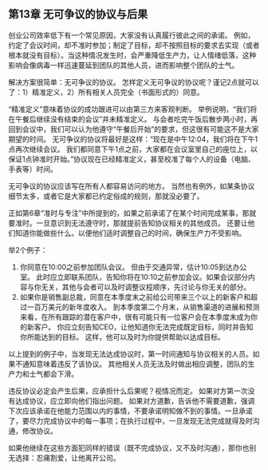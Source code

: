 ## 第13章 无可争议的协议与后果

创业公司效率低下有一个常见原因，大家没有认真履行彼此之间的承诺。 例如，约定了会议时间，却不准时参加；制定了目标，却不按照目标的要求去实现（或者根本就没有目标）。当这种情况发生时，会严重降低生产力，让人情绪低落，这种影响会像病毒一样迅速蔓延到团队的其他人员，进而影响整个团队的士气。

解决方案很简单：无可争议的协议。 怎样定义无可争议的协议呢？谨记2点就可以了：1）精准定义，2）所有相关人员完全（书面形式的）同意。

 “精准定义”意味着协议的成功跟进可以由第三方来客观判断。 举例说明，“我们将在午餐后继续没有结束的会议”并未精准定义。 与会者吃完午饭后散步两小时，再回到会议中，我们可以认为他遵守“午餐后开始”的要求，但这很有可能这不是大家期望的时间。 无可争议的协议将最好是这样：“现在是中午12:04，我们将在下午1点再次继续会议。 我们都同意下午1点之前，大家都在会议室里自己的座位上，以保证1点钟准时开始。”协议现在已经精准定义，甚至校准了每个人的设备（电脑、手表等）时间。

无可争议的协议应该写在所有人都容易访问的地方。 当然也有例外，如某条协议细节太多，或者它是大家都已约定俗成的规则，那就没必要了。

正如第6章“准时与专注”中所提到的，如果之前承诺了在某个时间完成某事，那就要准时。一旦意识到无法遵守时，那就提前告知协议相关的其他成员。 还要让他们知道你能做些什么。以便他们适时调整自己的时间，确保生产力不受影响。


举2个例子：
1.  你同意在10:00之前参加团队会议。 但由于交通异常，估计10:05到达办公室。 此时应立即联系团队，告知你将在10:10之前参加会议。如果会议部分内容与你无关，其他与会者可以及时调整议程顺序，先讨论与你无关的部分。
2.  如果你是销售副总裁，同意在本季度末之前给公司带来三个以上的新客户和超过一百万美元的新年度收入。 到本季度第二个月末，从销售渠道的进展和预测来看，在所有跟踪的潜在客户中，很有可能只有一位客户会在本季度末成为你的新客户。 你应立刻告知CEO，让他知道你无法完成既定目标，同时并告知你所能达到的目标。 这样，他可以及时为你提供帮助以达成目标。

以上提到的例子中，当发现无法达成协议时，第一时间通知与协议相关的人员。如果不通知意味着违反了该协议。 其他相关人员无法及时做出相应调整，团队的生产力和士气都会下滑。
 
违反协议必定会产生后果，应承担什么后果呢？视情况而定。 如果对方第一次没有达成协议，应立即向他们指出问题。 如果对方道歉，告诉他不需要道歉，强调下次应该承诺在他能力范围以内的事情，不要承诺明知做不到的事情。一旦承诺了，要尽力完成协议中的每一事项；在执行过程中，一旦发现无法完成就得及时沟通，修改协议。
 
如果他继续在这些方面犯同样的错误（既不完成协议，又不及时沟通），那你也别无选择：忍痛割爱，让他离开公司。
